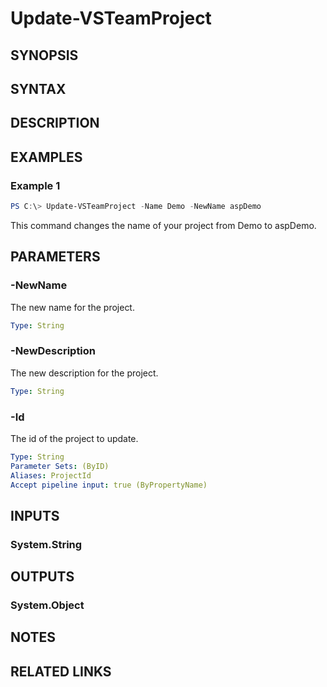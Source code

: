 <!-- #include "./common/header.md" -->

# Update-VSTeamProject

## SYNOPSIS

<!-- #include "./synopsis/Update-VSTeamProject.md" -->

## SYNTAX

## DESCRIPTION

<!-- #include "./synopsis/Update-VSTeamProject.md" -->

## EXAMPLES

### Example 1

```powershell
PS C:\> Update-VSTeamProject -Name Demo -NewName aspDemo
```

This command changes the name of your project from Demo to aspDemo.

## PARAMETERS

<!-- #include "./params/projectName.md" -->

### -NewName

The new name for the project.

```yaml
Type: String
```

### -NewDescription

The new description for the project.

```yaml
Type: String
```

### -Id

The id of the project to update.

```yaml
Type: String
Parameter Sets: (ByID)
Aliases: ProjectId
Accept pipeline input: true (ByPropertyName)
```

<!-- #include "./params/force.md" -->

## INPUTS

### System.String

## OUTPUTS

### System.Object

## NOTES

## RELATED LINKS
